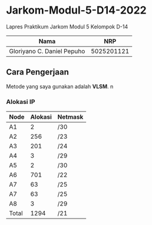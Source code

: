 # Jarkom-Modul-5-D14-2022

Lapres Praktikum Jarkom Modul 5 Kelompok D-14

| Nama                      | NRP      |
|---------------------------|----------|
|Gloriyano C. Daniel Pepuho |5025201121|

## Cara Pengerjaan
Metode yang saya gunakan adalah **VLSM**. n 

### Alokasi IP

Node                        | Alokasi      |  Netmask   |
|---------------------------|--------------|------------|
|A1                         |2             |/30         |
|A2                         |256           |/23         |
|A3                         |201           |/24         |
|A4                         |3             |/29         |
|A5                         |2             |/30         |
|A6                         |701           |/22         |
|A7                         |63            |/25         |
|A7                         |63            |/25         |
|A8                         |3             |/29         |
|Total                      |1294          |/21         |

